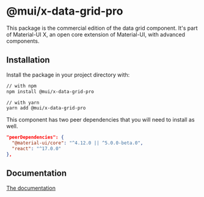 # @mui/x-data-grid-pro

This package is the commercial edition of the data grid component.
It's part of Material-UI X, an open core extension of Material-UI, with advanced components.

## Installation

Install the package in your project directory with:

```sh
// with npm
npm install @mui/x-data-grid-pro

// with yarn
yarn add @mui/x-data-grid-pro
```

This component has two peer dependencies that you will need to install as well.

```json
"peerDependencies": {
  "@material-ui/core": "^4.12.0 || ^5.0.0-beta.0",
  "react": "^17.0.0"
},
```

## Documentation

[The documentation](https://material-ui.com/components/data-grid/)
